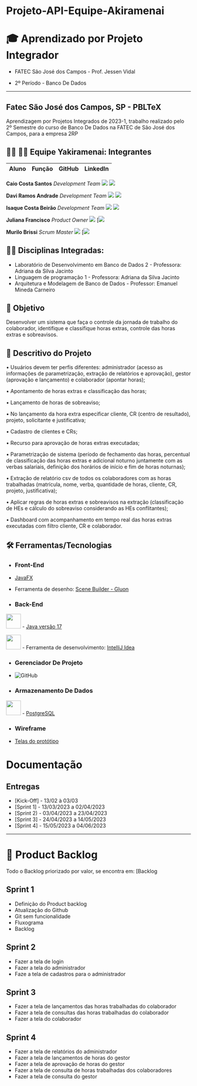 # Projeto-API-Equipe-Akiramenai
 
# 🎓 Aprendizado por Projeto Integrador
* FATEC São José dos Campos - Prof. Jessen Vidal

* 2º Período - Banco De Dados

-----------------------------------------------------------------------------------------------------------------------------------------------------------


## Fatec São José dos Campos, SP - PBLTeX  
Aprendizagem por Projetos Integrados de 2023-1, trabalho realizado pelo 2º Semestre do curso de Banco De Dados na FATEC de São José dos Campos, para a empresa 2RP 

## 👨‍💻 👩‍💻 Equipe Yakiramenai: Integrantes

| Aluno            | Função           | GitHub                                                         | LinkedIn                                              |
| ---------------- | ---------------- | -------------------------------------------------------------- | ----------------------------------------------------- |

__Caio Costa Santos__  *Development Team* [![](https://bit.ly/3f9Xo0P)](https://github.com/Caio-eng-gif) [![](https://bit.ly/2P1ZogM)](https://www.linkedin.com/in/caio-costa-santos-7a7277195) 

__Davi Ramos Andrade__  *Development Team* [![](https://bit.ly/3f9Xo0P)](https://github.com/DaviRamosAndrade) [![](https://bit.ly/2P1ZogM)](https://www.linkedin.com/in/daviramosandrade-frontend) 

__Isaque Costa Beirão__ *Development Team* [![](https://bit.ly/3f9Xo0P)](https://github.com/isaquebeirao) [![](https://bit.ly/2P1ZogM)](https://www.linkedin.com/in/isaque-beirao-6b1769220/) 

__Juliana Francisco__ *Product Owner* [![](https://bit.ly/3f9Xo0P)](https://github.com/juliana-osss)       [![](https://bit.ly/2P1ZogM)

__Murilo Brissi__ *Scrum Master* [![](https://bit.ly/3f9Xo0P)](https://github.com/Murilobss)       [![](https://bit.ly/2P1ZogM)


## 👨‍🏫 Disciplinas Integradas:

- Laboratório de Desenvolvimento em Banco de Dados 2 - Professora: Adriana da Silva Jacinto
- Linguagem de programação 1 - Professora: Adriana da Silva Jacinto
- Arquitetura e Modelagem de Banco de Dados - Professor: Emanuel Mineda Carneiro

## 🎯 Objetivo
Desenvolver um sistema que faça o controle da jornada de trabalho do colaborador, identifique e classifique horas extras, controle das horas extras e sobreavisos.

## 💬 Descritivo do Projeto
• Usuários devem ter perfis diferentes: administrador (acesso as informações de parametrização,
extração de relatórios e aprovação), gestor (aprovação e lançamento) e colaborador (apontar
horas);

• Apontamento de horas extras e classificação das horas;

• Lançamento de horas de sobreaviso;

• No lançamento da hora extra especificar cliente, CR (centro de resultado), projeto, solicitante e
justificativa;

• Cadastro de clientes e CRs;

• Recurso para aprovação de horas extras executadas;

• Parametrização de sistema (período de fechamento das horas, percentual de classificação das
horas extras e adicional noturno juntamente com as verbas salariais, definição dos horários de
início e fim de horas noturnas);

• Extração de relatório csv de todos os colaboradores com as horas trabalhadas (matrícula, nome,
verba, quantidade de horas, cliente, CR, projeto, justificativa);

• Aplicar regras de horas extras e sobreavisos na extração (classificação de HEs e cálculo do
sobreaviso considerando as HEs conflitantes);

• Dashboard com acompanhamento em tempo real das horas extras executadas com filtro cliente,
CR e colaborador.


## 🛠️ Ferramentas/Tecnologias

* ### __Front-End__
 - [JavaFX](https://openjfx.io/)

 - Ferramenta de desenho: [Scene Builder - Gluon](https://gluonhq.com/products/scene-builder/)


* ### __Back-End__
 
 <img src="https://cdn.jsdelivr.net/gh/devicons/devicon/icons/java/java-original.svg" width="40" height="40" /> - [Java versão 17](https://aws.amazon.com/pt/corretto/?filtered-posts.sort-by=item.additionalFields.createdDate&filtered-posts.sort-order=desc)
 

 
<img src="https://cdn.jsdelivr.net/gh/devicons/devicon/icons/intellij/intellij-original.svg" width="40" height="40" /> - Ferramenta de desenvolvimento: [IntelliJ Idea](https://www.jetbrains.com/pt-br/idea/download/#section=windows)

* ### __Gerenciador De Projeto__

 - ![GitHub](https://img.shields.io/badge/github-%23121011.svg?style=for-the-badge&logo=github&logoColor=white)


* ### __Armazenamento De Dados__
 
 <img src="https://cdn.jsdelivr.net/gh/devicons/devicon/icons/postgresql/postgresql-original.svg" width="40" height="40" /> - [PostgreSQL](https://www.postgresql.org/download/)


* ### __Wireframe__
 - [Telas do protótipo](shorturl.at/pHP38)

# Documentação

## Entregas
- [Kick-Off] - 13/02 à 03/03
- [Sprint 1] - 13/03/2023 a 02/04/2023
- [Sprint 2) - 03/04/2023 a 23/04/2023
- [Sprint 3] - 24/04/2023 a 14/05/2023
- [Sprint 4] - 15/05/2023 a 04/06/2023

-------------------------------------------------------------------------------------------------------------------------------------------------------------------

# 📝 Product Backlog

Todo o Backlog priorizado por valor, se encontra em: [Backlog

## Sprint 1

 - Definição do Product backlog 
 - Atualização do Github
 - Git sem funcionalidade
 - Fluxograma
 - Backlog

## Sprint 2
- Fazer a tela de login
- Fazer a tela do administrador
- Faze a tela de cadastros para o administrador

## Sprint 3
- Fazer a tela de lançamentos das horas trabalhadas do colaborador
- Fazer a tela de consultas das horas trabalhadas do colaborador
- Fazer a tela do colaborador

## Sprint 4
- Fazer a tela de relatórios do administrador
- Fazer a tela de lançamentos de horas do gestor
- Fazer a tela de aprovação de horas do gestor
- Fazer a tela de consulta de horas trabalhadas dos colaboradores
- Fazer a tela de consulta do gestor

